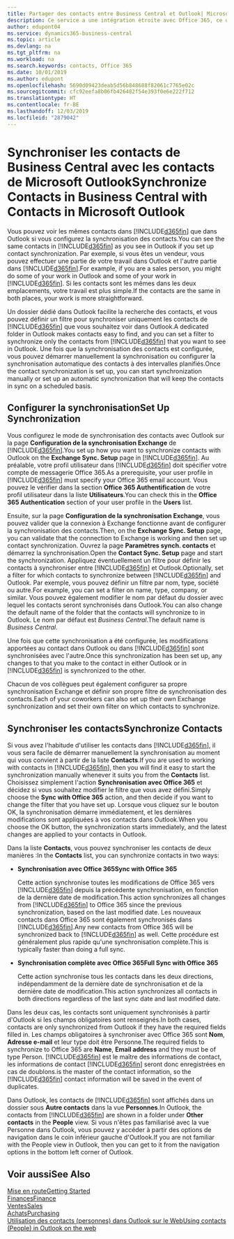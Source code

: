 ```yaml
---
title: Partager des contacts entre Business Central et Outlook| Microsoft Docs
description: Ce service a une intégration étroite avec Office 365, ce qui vous permet de partager des contacts entre Outlook et Business Central.
author: edupont04
ms.service: dynamics365-business-central
ms.topic: article
ms.devlang: na
ms.tgt_pltfrm: na
ms.workload: na
ms.search.keywords: contacts, Office 365
ms.date: 10/01/2019
ms.author: edupont
ms.openlocfilehash: 5690d09423deab5d56b848688f82061c7765e02c
ms.sourcegitcommit: cfc92eefa8b06fb426482f54e393f0e6e222f712
ms.translationtype: HT
ms.contentlocale: fr-BE
ms.lasthandoff: 12/03/2019
ms.locfileid: "2879042"
---
```

# <a name="synchronize-contacts-in-business-central-with-contacts-in-microsoft-outlook"></a><span data-ttu-id="bb6e6-103">Synchroniser les contacts de Business Central avec les contacts de Microsoft Outlook</span><span class="sxs-lookup"><span data-stu-id="bb6e6-103">Synchronize Contacts in Business Central with Contacts in Microsoft Outlook</span></span>
<span data-ttu-id="bb6e6-104">Vous pouvez voir les mêmes contacts dans [!INCLUDE[d365fin](includes/d365fin_md.md)] que dans Outlook si vous configurez la synchronisation des contacts.</span><span class="sxs-lookup"><span data-stu-id="bb6e6-104">You can see the same contacts in [!INCLUDE[d365fin](includes/d365fin_md.md)] as you see in Outlook if you set up contact synchronization.</span></span> <span data-ttu-id="bb6e6-105">Par exemple, si vous êtes un vendeur, vous pouvez effectuer une partie de votre travail dans Outlook et l'autre partie dans [!INCLUDE[d365fin](includes/d365fin_md.md)].</span><span class="sxs-lookup"><span data-stu-id="bb6e6-105">For example, if you are a sales person, you might do some of your work in Outlook and some of your work in [!INCLUDE[d365fin](includes/d365fin_md.md)].</span></span> <span data-ttu-id="bb6e6-106">Si les contacts sont les mêmes dans les deux emplacements, votre travail est plus simple.</span><span class="sxs-lookup"><span data-stu-id="bb6e6-106">If the contacts are the same in both places, your work is more straightforward.</span></span>  

<span data-ttu-id="bb6e6-107">Un dossier dédié dans Outlook facilite la recherche des contacts, et vous pouvez définir un filtre pour synchroniser uniquement les contacts de [!INCLUDE[d365fin](includes/d365fin_md.md)] que vous souhaitez voir dans Outlook.</span><span class="sxs-lookup"><span data-stu-id="bb6e6-107">A dedicated folder in Outlook makes contacts easy to find, and you can set a filter to synchronize only the contacts from [!INCLUDE[d365fin](includes/d365fin_md.md)] that you want to see in Outlook.</span></span> <span data-ttu-id="bb6e6-108">Une fois que la synchronisation des contacts est configurée, vous pouvez démarrer manuellement la synchronisation ou configurer la synchronisation automatique des contacts à des intervalles planifiés.</span><span class="sxs-lookup"><span data-stu-id="bb6e6-108">Once the contact synchronization is set up, you can start synchronization manually or set up an automatic synchronization that will keep the contacts in sync on a scheduled basis.</span></span>  

## <a name="set-up-synchronization"></a><span data-ttu-id="bb6e6-109">Configurer la synchronisation</span><span class="sxs-lookup"><span data-stu-id="bb6e6-109">Set Up Synchronization</span></span>
<span data-ttu-id="bb6e6-110">Vous configurez le mode de synchronisation des contacts avec Outlook sur la page **Configuration de la synchronisation Exchange** de [!INCLUDE[d365fin](includes/d365fin_md.md)].</span><span class="sxs-lookup"><span data-stu-id="bb6e6-110">You set up how you want to synchronize contacts with Outlook on the **Exchange Sync. Setup** page in [!INCLUDE[d365fin](includes/d365fin_md.md)].</span></span> <span data-ttu-id="bb6e6-111">Au préalable, votre profil utilisateur dans [!INCLUDE[d365fin](includes/d365fin_md.md)] doit spécifier votre compte de messagerie Office 365.</span><span class="sxs-lookup"><span data-stu-id="bb6e6-111">As a prerequisite, your user profile in [!INCLUDE[d365fin](includes/d365fin_md.md)] must specify your Office 365 email account.</span></span> <span data-ttu-id="bb6e6-112">Vous pouvez le vérifier dans la section **Office 365 Authentification** de votre profil utilisateur dans la liste **Utilisateurs**.</span><span class="sxs-lookup"><span data-stu-id="bb6e6-112">You can check this in the **Office 365 Authentication** section of your user profile in the **Users** list.</span></span>  

<span data-ttu-id="bb6e6-113">Ensuite, sur la page **Configuration de la synchronisation Exchange**, vous pouvez valider que la connexion à Exchange fonctionne avant de configurer la synchronisation des contacts.</span><span class="sxs-lookup"><span data-stu-id="bb6e6-113">Then, on the **Exchange Sync. Setup** page, you can validate that the connection to Exchange is working and then set up contact synchronization.</span></span> <span data-ttu-id="bb6e6-114">Ouvrez la page **Paramètres synch. contacts** et démarrez la synchronisation.</span><span class="sxs-lookup"><span data-stu-id="bb6e6-114">Open the **Contact Sync. Setup** page and start the synchronization.</span></span> <span data-ttu-id="bb6e6-115">Appliquez éventuellement un filtre pour définir les contacts à synchroniser entre [!INCLUDE[d365fin](includes/d365fin_md.md)] et Outlook.</span><span class="sxs-lookup"><span data-stu-id="bb6e6-115">Optionally, set a filter for which contacts to synchronize between [!INCLUDE[d365fin](includes/d365fin_md.md)] and Outlook.</span></span> <span data-ttu-id="bb6e6-116">Par exemple, vous pouvez définir un filtre par nom, type, société ou autre.</span><span class="sxs-lookup"><span data-stu-id="bb6e6-116">For example, you can set a filter on name, type, company, or similar.</span></span> <span data-ttu-id="bb6e6-117">Vous pouvez également modifier le nom par défaut du dossier avec lequel les contacts seront synchronisés dans Outlook.</span><span class="sxs-lookup"><span data-stu-id="bb6e6-117">You can also change the default name of the folder that the contacts will synchronize to in Outlook.</span></span> <span data-ttu-id="bb6e6-118">Le nom par défaut est *Business Central*.</span><span class="sxs-lookup"><span data-stu-id="bb6e6-118">The default name is *Business Central*.</span></span>  

<span data-ttu-id="bb6e6-119">Une fois que cette synchronisation a été configurée, les modifications apportées au contact dans Outlook ou dans [!INCLUDE[d365fin](includes/d365fin_md.md)] sont synchronisées avec l'autre.</span><span class="sxs-lookup"><span data-stu-id="bb6e6-119">Once this synchronization has been set up, any changes to that you make to the contact in either Outlook or in [!INCLUDE[d365fin](includes/d365fin_md.md)] is synchronized to the other.</span></span>  

<span data-ttu-id="bb6e6-120">Chacun de vos collègues peut également configurer sa propre synchronisation Exchange et définir son propre filtre de synchronisation des contacts.</span><span class="sxs-lookup"><span data-stu-id="bb6e6-120">Each of your coworkers can also set up their own Exchange synchronization and set their own filter on which contacts to synchronize.</span></span>  

## <a name="synchronize-contacts"></a><span data-ttu-id="bb6e6-121">Synchroniser les contacts</span><span class="sxs-lookup"><span data-stu-id="bb6e6-121">Synchronize Contacts</span></span>
<span data-ttu-id="bb6e6-122">Si vous avez l'habitude d'utiliser les contacts dans [!INCLUDE[d365fin](includes/d365fin_md.md)], il vous sera facile de démarrer manuellement la synchronisation au moment qui vous convient à partir de la liste **Contacts**.</span><span class="sxs-lookup"><span data-stu-id="bb6e6-122">If you are used to working with contacts in [!INCLUDE[d365fin](includes/d365fin_md.md)], then you will find it easy to start the synchronization manually whenever it suits you from the **Contacts** list.</span></span> <span data-ttu-id="bb6e6-123">Choisissez simplement l'action **Synchronisation avec Office 365** et décidez si vous souhaitez modifier le filtre que vous avez défini.</span><span class="sxs-lookup"><span data-stu-id="bb6e6-123">Simply choose the **Sync with Office 365** action, and then decide if you want to change the filter that you have set up.</span></span> <span data-ttu-id="bb6e6-124">Lorsque vous cliquez sur le bouton OK, la synchronisation démarre immédiatement, et les dernières modifications sont appliquées à vos contacts dans Outlook.</span><span class="sxs-lookup"><span data-stu-id="bb6e6-124">When you choose the OK button, the synchronization starts immediately, and the latest changes are applied to your contacts in Outlook.</span></span>  

<span data-ttu-id="bb6e6-125">Dans la liste **Contacts**, vous pouvez synchroniser les contacts de deux manières :</span><span class="sxs-lookup"><span data-stu-id="bb6e6-125">In the **Contacts** list, you can synchronize contacts in two ways:</span></span>

* <span data-ttu-id="bb6e6-126">**Synchronisation avec Office 365**</span><span class="sxs-lookup"><span data-stu-id="bb6e6-126">**Sync with Office 365**</span></span>

  <span data-ttu-id="bb6e6-127">Cette action synchronise toutes les modifications de Office 365 vers [!INCLUDE[d365fin](includes/d365fin_md.md)] depuis la précédente synchronisation, en fonction de la dernière date de modification.</span><span class="sxs-lookup"><span data-stu-id="bb6e6-127">This action synchronizes all changes from [!INCLUDE[d365fin](includes/d365fin_md.md)] to Office 365 since the previous synchronization, based on the last modified date.</span></span> <span data-ttu-id="bb6e6-128">Les nouveaux contacts dans Office 365 sont également synchronisés dans [!INCLUDE[d365fin](includes/d365fin_md.md)].</span><span class="sxs-lookup"><span data-stu-id="bb6e6-128">Any new contacts from Office 365 will be synchronized back to [!INCLUDE[d365fin](includes/d365fin_md.md)] as well.</span></span> <span data-ttu-id="bb6e6-129">Cette procédure est généralement plus rapide qu'une synchronisation complète.</span><span class="sxs-lookup"><span data-stu-id="bb6e6-129">This is typically faster than doing a full sync.</span></span>  

* <span data-ttu-id="bb6e6-130">**Synchronisation complète avec Office 365**</span><span class="sxs-lookup"><span data-stu-id="bb6e6-130">**Full Sync with Office 365**</span></span>

  <span data-ttu-id="bb6e6-131">Cette action synchronise tous les contacts dans les deux directions, indépendamment de la dernière date de synchronisation et de la dernière date de modification.</span><span class="sxs-lookup"><span data-stu-id="bb6e6-131">This action synchronizes all contacts in both directions regardless of the last sync date and last modified date.</span></span>  

<span data-ttu-id="bb6e6-132">Dans les deux cas, les contacts sont uniquement synchronisés à partir d'Outlook si les champs obligatoires sont renseignés.</span><span class="sxs-lookup"><span data-stu-id="bb6e6-132">In both cases, contacts are only synchronized from Outlook if they have the required fields filled in.</span></span> <span data-ttu-id="bb6e6-133">Les champs obligatoires à synchroniser avec Office 365 sont **Nom**, **Adresse e-mail** et leur type doit être Personne.</span><span class="sxs-lookup"><span data-stu-id="bb6e6-133">The required fields to synchronize to Office 365 are **Name**, **Email address** and they must be of type Person.</span></span> [!INCLUDE[d365fin](includes/d365fin_md.md)] <span data-ttu-id="bb6e6-134">est le maître des informations de contact, les informations de contact [!INCLUDE[d365fin](includes/d365fin_md.md)] seront donc enregistrées en cas de doublons.</span><span class="sxs-lookup"><span data-stu-id="bb6e6-134">is the master of the contact information, so the [!INCLUDE[d365fin](includes/d365fin_md.md)] contact information will be saved in the event of duplicates.</span></span>  

<span data-ttu-id="bb6e6-135">Dans Outlook, les contacts de [!INCLUDE[d365fin](includes/d365fin_md.md)] sont affichés dans un dossier sous **Autre contacts** dans la vue **Personnes**.</span><span class="sxs-lookup"><span data-stu-id="bb6e6-135">In Outlook, the contacts from [!INCLUDE[d365fin](includes/d365fin_md.md)] are shown in a folder under **Other contacts** in the **People**  view.</span></span> <span data-ttu-id="bb6e6-136">Si vous n'êtes pas familiarisé avec la vue Personne dans Outlook, vous pouvez y accéder à partir des options de navigation dans le coin inférieur gauche d'Outlook.</span><span class="sxs-lookup"><span data-stu-id="bb6e6-136">If you are not familiar with the People view in Outlook, then you can get to it from the navigation options in the bottom left corner of Outlook.</span></span>  

## <a name="see-also"></a><span data-ttu-id="bb6e6-137">Voir aussi</span><span class="sxs-lookup"><span data-stu-id="bb6e6-137">See Also</span></span>
[<span data-ttu-id="bb6e6-138">Mise en route</span><span class="sxs-lookup"><span data-stu-id="bb6e6-138">Getting Started</span></span>](product-get-started.md)  
[<span data-ttu-id="bb6e6-139">Finances</span><span class="sxs-lookup"><span data-stu-id="bb6e6-139">Finance</span></span>](finance.md)  
[<span data-ttu-id="bb6e6-140">Ventes</span><span class="sxs-lookup"><span data-stu-id="bb6e6-140">Sales</span></span>](sales-manage-sales.md)  
[<span data-ttu-id="bb6e6-141">Achats</span><span class="sxs-lookup"><span data-stu-id="bb6e6-141">Purchasing</span></span>](purchasing-manage-purchasing.md)  
[<span data-ttu-id="bb6e6-142">Utilisation des contacts (personnes) dans Outlook sur le Web</span><span class="sxs-lookup"><span data-stu-id="bb6e6-142">Using contacts (People) in Outlook on the web</span></span>](https://support.office.com/article/Using-contacts-People-in-Outlook-on-the-web-1e3438c7-26b2-420c-87de-3cea9d31b5cb?appver=OWB150)  
